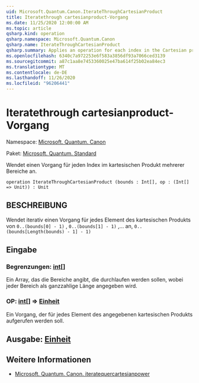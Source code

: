 ```yaml
---
uid: Microsoft.Quantum.Canon.IterateThroughCartesianProduct
title: Iteratethrough cartesianproduct-Vorgang
ms.date: 11/25/2020 12:00:00 AM
ms.topic: article
qsharp.kind: operation
qsharp.namespace: Microsoft.Quantum.Canon
qsharp.name: IterateThroughCartesianProduct
qsharp.summary: Applies an operation for each index in the Cartesian product of several ranges.
ms.openlocfilehash: 6340c7a972253e6f583a3856df93a7066ced3139
ms.sourcegitcommit: a87c1aa8e7453360025e47ba614f25b02ea84ec3
ms.translationtype: MT
ms.contentlocale: de-DE
ms.lasthandoff: 11/26/2020
ms.locfileid: "96206441"
---
```

# <a name="iteratethroughcartesianproduct-operation"></a>Iteratethrough cartesianproduct-Vorgang

Namespace: [Microsoft. Quantum. Canon](xref:Microsoft.Quantum.Canon)

Paket: [Microsoft. Quantum. Standard](https://nuget.org/packages/Microsoft.Quantum.Standard)


Wendet einen Vorgang für jeden Index im kartesischen Produkt mehrerer Bereiche an.

```qsharp
operation IterateThroughCartesianProduct (bounds : Int[], op : (Int[] => Unit)) : Unit
```


## <a name="description"></a>BESCHREIBUNG

Wendet iterativ einen Vorgang für jedes Element des kartesischen Produkts von `0..(bounds[0] - 1)` , `0..(bounds[1] - 1)` ,... an, `0..(bounds[Length(bounds) - 1] - 1)`

## <a name="input"></a>Eingabe

### <a name="bounds--int"></a>Begrenzungen: [int](xref:microsoft.quantum.lang-ref.int)[]

Ein Array, das die Bereiche angibt, die durchlaufen werden sollen, wobei jeder Bereich als ganzzahlige Länge angegeben wird.


### <a name="op--int--unit"></a>OP: [int](xref:microsoft.quantum.lang-ref.int)[] => [Einheit](xref:microsoft.quantum.lang-ref.unit) 

Ein Vorgang, der für jedes Element des angegebenen kartesischen Produkts aufgerufen werden soll.



## <a name="output--unit"></a>Ausgabe: [Einheit](xref:microsoft.quantum.lang-ref.unit)



## <a name="see-also"></a>Weitere Informationen

- [Microsoft. Quantum. Canon. iteratequercartesianpower](xref:Microsoft.Quantum.Canon.IterateThroughCartesianPower)